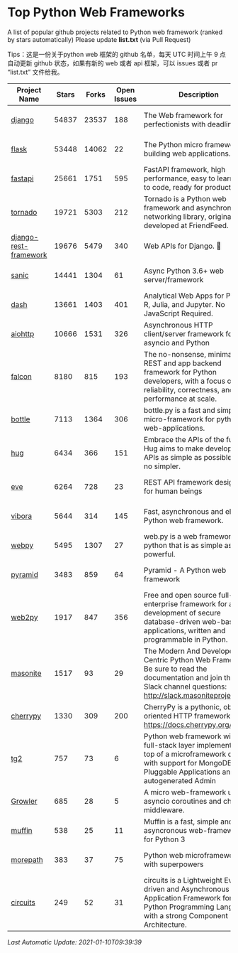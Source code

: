 # Top Python Web Frameworks
A list of popular github projects related to Python web framework (ranked by stars automatically)
Please update **list.txt** (via Pull Request)

Tips：这是一份关于python web 框架的 github 名单，每天 UTC 时间上午 9 点自动更新 github 状态，如果有新的 web 或者 api 框架，可以 issues 或者 pr “list.txt” 文件给我。

| Project Name | Stars | Forks | Open Issues | Description | Last Commit |
| ------------ | ----- | ----- | ----------- | ----------- | ----------- |
| [django](https://github.com/django/django) | 54837 | 23537 | 188 | The Web framework for perfectionists with deadlines. | 2021-01-09 19:18:00 |
| [flask](https://github.com/pallets/flask) | 53448 | 14062 | 22 | The Python micro framework for building web applications. | 2021-01-07 00:57:31 |
| [fastapi](https://github.com/tiangolo/fastapi) | 25661 | 1751 | 595 | FastAPI framework, high performance, easy to learn, fast to code, ready for production | 2021-01-09 21:24:44 |
| [tornado](https://github.com/tornadoweb/tornado) | 19721 | 5303 | 212 | Tornado is a Python web framework and asynchronous networking library, originally developed at FriendFeed. | 2021-01-09 21:13:26 |
| [django-rest-framework](https://github.com/encode/django-rest-framework) | 19676 | 5479 | 340 | Web APIs for Django. 🎸 | 2021-01-06 13:13:34 |
| [sanic](https://github.com/sanic-org/sanic) | 14441 | 1304 | 61 | Async Python 3.6+ web server/framework | Build fast. Run fast. | 2021-01-07 06:25:36 |
| [dash](https://github.com/plotly/dash) | 13661 | 1403 | 401 | Analytical Web Apps for Python, R, Julia, and Jupyter. No JavaScript Required. | 2021-01-07 01:35:48 |
| [aiohttp](https://github.com/aio-libs/aiohttp) | 10666 | 1531 | 326 | Asynchronous HTTP client/server framework for asyncio and Python | 2021-01-08 13:53:15 |
| [falcon](https://github.com/falconry/falcon) | 8180 | 815 | 193 | The no-nonsense, minimalist REST and app backend framework for Python developers, with a focus on reliability, correctness, and performance at scale. | 2021-01-09 21:42:25 |
| [bottle](https://github.com/bottlepy/bottle) | 7113 | 1364 | 306 | bottle.py is a fast and simple micro-framework for python web-applications. | 2021-01-01 15:17:44 |
| [hug](https://github.com/hugapi/hug) | 6434 | 366 | 151 | Embrace the APIs of the future. Hug aims to make developing APIs as simple as possible, but no simpler. | 2020-08-10 05:07:26 |
| [eve](https://github.com/pyeve/eve) | 6264 | 728 | 23 | REST API framework designed for human beings | 2020-12-05 10:24:15 |
| [vibora](https://github.com/vibora-io/vibora) | 5644 | 314 | 145 | Fast, asynchronous and elegant Python web framework. | 2019-02-11 10:54:12 |
| [webpy](https://github.com/webpy/webpy) | 5495 | 1307 | 27 | web.py is a web framework for python that is as simple as it is powerful.  | 2021-01-07 07:23:53 |
| [pyramid](https://github.com/Pylons/pyramid) | 3483 | 859 | 64 | Pyramid - A Python web framework | 2021-01-08 17:23:55 |
| [web2py](https://github.com/web2py/web2py) | 1917 | 847 | 356 | Free and open source full-stack enterprise framework for agile development of secure database-driven web-based applications, written and programmable in Python. | 2020-11-28 02:23:25 |
| [masonite](https://github.com/MasoniteFramework/masonite) | 1517 | 93 | 29 | The Modern And Developer Centric Python Web Framework. Be sure to read the documentation and join the Slack channel questions: http://slack.masoniteproject.com | 2020-11-26 03:07:21 |
| [cherrypy](https://github.com/cherrypy/cherrypy) | 1330 | 309 | 200 | CherryPy is a pythonic, object-oriented HTTP framework.      https://docs.cherrypy.org/ | 2020-12-11 21:11:18 |
| [tg2](https://github.com/TurboGears/tg2) | 757 | 73 | 6 | Python web framework with full-stack layer implemented on top of a microframework core with support for MongoDB, Pluggable Applications and autogenerated Admin | 2020-10-08 07:18:07 |
| [Growler](https://github.com/pyGrowler/Growler) | 685 | 28 | 5 | A micro web-framework using asyncio coroutines and chained middleware. | 2020-03-08 07:51:41 |
| [muffin](https://github.com/klen/muffin) | 538 | 25 | 11 | Muffin is a fast, simple and asyncronous web-framework for Python 3 | 2019-11-12 17:45:05 |
| [morepath](https://github.com/morepath/morepath) | 383 | 37 | 75 | Python web microframework with superpowers | 2020-11-22 12:30:54 |
| [circuits](https://github.com/circuits/circuits) | 249 | 52 | 31 | circuits is a Lightweight Event driven and Asynchronous Application Framework for the Python Programming Language with a strong Component Architecture. | 2020-12-16 08:37:47 |

*Last Automatic Update: 2021-01-10T09:39:39*